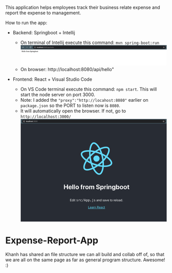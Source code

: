 
This application helps employees track their business relate expense and report the expense to management.


How to run the app:

- Backend: Springboot + Intellij

   * On terminal of Intellij execute this command:
    `mvn spring-boot:run`
    ![Springboot hello](./docs/images/back-end1.png)
    * On browser: http://localhost:8080/api/hello"

- Frontend: React + Visual Studio Code
    * On VS Code terminal execute this command: `npm start`. This will start the node server on port 3000.
    * Note: I added the `"proxy":"http://locahost:8080"` earlier on `package.json` so the PORT to listen now is `8080`.
    * It will automatically open the browser. If not, go to `http://localhost:3000/`
    ![On React Front-end](./docs/images/front-end1.png)
# Expense-Report-App
Khanh has shared an file structure we can all build and collab off of, so that we are all on the same page as far as general program structure. Awesome! :)

